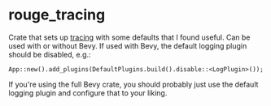 # rouge_tracing

Crate that sets up [tracing](https://crates.io/crates/tracing) with some
defaults that I found useful. Can be used with or without Bevy. If used with
Bevy, the default logging plugin should be disabled, e.g.:

```
App::new().add_plugins(DefaultPlugins.build().disable::<LogPlugin>());
```

If you're using the full Bevy crate, you should probably just use the default
logging plugin and configure that to your liking.
